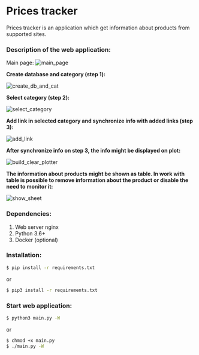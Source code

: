 # Prices tracker
Prices tracker is an application which get information about products from supported sites. <br>
### Description of the web application:
Main page: ![main_page](https://user-images.githubusercontent.com/33072543/162711847-d8ecfa3b-2cfc-410f-a1fb-887da6ae33a4.png)

<summary><b>Create database and category (step 1):</b></summary>

![create_db_and_cat](https://user-images.githubusercontent.com/33072543/162733295-ed24f17c-b74c-47fb-a1cf-0df684cf81fc.gif)


<summary><b>Select category (step 2):</b></summary>

![select_category](https://user-images.githubusercontent.com/33072543/162735087-38beaca8-2f2a-4071-bebc-b4acb5bb84b5.gif)

<summary><b>Add link in selected category and synchronize info with added links (step 3):</b></summary>

![add_link](https://user-images.githubusercontent.com/33072543/162740466-b02465f2-e1b4-49e0-b954-448d556ba215.gif)

<summary><b>After synchronize info on step 3, the info might be displayed on plot:</b></summary>

![build_clear_plotter](https://user-images.githubusercontent.com/33072543/162741597-2ec8b2fe-28cf-487b-a86b-81dea72677dc.gif)
  
<summary><b>The information about products might be shown as table. In work with table is possible to remove information about the product or disable the need to monitor it:</b></summary>
  
![show_sheet](https://user-images.githubusercontent.com/33072543/162741968-91af9118-5468-4003-ba3f-f5a130c0219a.gif)

### Dependencies:
<ol>
  <li>Web server nginx</li>
  <li>Python 3.6+</li>
  <li>Docker (optional)</li>
</ol>

### Installation:
```bash
$ pip install -r requirements.txt
```
or
```bash
$ pip3 install -r requirements.txt
```
### Start web application:
```bash
$ python3 main.py -W
```
or
```bash
$ chmod +x main.py
$ ./main.py -W
```
